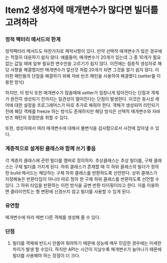 # Item2 생성자에 매개변수가 많다면 빌더를 고려하라

### 정적 팩터리 메서드의 한계

정적팩터리 메서드도 마찬가지로 제약사항이 있다. 만약 선택적 매개변수가 많은 경우에는 적절히 대응하기 쉽지 않다. 예를들어, 매개변수가 20개가 있는데 그 중 10개가 필요없는 값일 때에 일부 필요한 변수만을 고르기가 쉽지 않다. 이전에는 점층적 생성자로 해당 사항을 해결했지만 매개변수가 앞선것 처럼 20개가 되면 그것을 알기 쉽지 않다. 이러한 패턴들의 단점을 해결하기 위해 자바 빈즈 패턴을 사용하여 해결했다.(setter를 이용한 방식)

하지만, 이 방식 또한 매개변수가 많을때에 setter가 엄청나게 많아진다는 단점과 객체가 완전히 생성되기 전까지는 일관성이 떨어진다는 단점이 발생한다. 이것은 동시성 제어에 대한 설정을 프로그래머스가 따로 추가로 해줘야 한다. 객체가 생성되어 리턴되기 전에 해당 객체를 freeze 하는 방식도 존재하지만 해당 방식은 선택적 매개변수와 자바 빈즈 패턴의 장점만을 취할 수 있다.

또한, 생성자에서 여러 매개변수에 대해서 불변식을 검사함으로서 사전에 잡아낼 수 있다.



### 계층적으로 설계된 클래스와 함께 쓰기 좋음

각 계층의 클래스에 관련 빌더를 멤버로 정의하자. 추상클래스는 추상 빌더를, 구체 클래스는 구체 빌더를 가지게 된다. 하위 클래스가 존재할 때 각 하위 클래스의 빌더가 정의한 build 메서드는 해당하는 구체 하위 클래스를 반환하도록 선언한다. 상위 클래스가 지정해놓은 반환타입이 아니라 따로 정의 한 구체 하위 클래스를 반환하도록 선언할 수 있다. 그 하위 타입을 반환하는 이런 방식을 공변 반환 타이핑이라고 한다. 이를 이용하면 클라이언트는 형 변환에 신경쓰지 않고 빌더를 사용할 수 있게 된다.

### 유연함

매개변수에 따라 매번 다른 객체를 생성해 줄 수 있다.



### 단점

1. 빌더를 객체에 반드시 만들어 줘야하기 때문에 성능에 매우 민감한 경우에는 미세한 차이가 발생 할 수있다. 하지만 API는 시간이 지날수록 매개변수가 늘어나기 때문에 빌더를 사용해야 하는 장점이 더 크다.